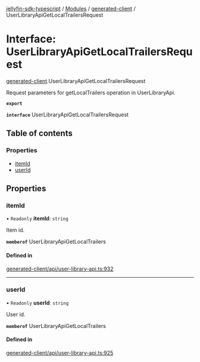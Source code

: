 [jellyfin-sdk-typescript](../README.md) / [Modules](../modules.md) / [generated-client](../modules/generated_client.md) / UserLibraryApiGetLocalTrailersRequest

# Interface: UserLibraryApiGetLocalTrailersRequest

[generated-client](../modules/generated_client.md).UserLibraryApiGetLocalTrailersRequest

Request parameters for getLocalTrailers operation in UserLibraryApi.

**`export`**

**`interface`** UserLibraryApiGetLocalTrailersRequest

## Table of contents

### Properties

- [itemId](generated_client.UserLibraryApiGetLocalTrailersRequest.md#itemid)
- [userId](generated_client.UserLibraryApiGetLocalTrailersRequest.md#userid)

## Properties

### itemId

• `Readonly` **itemId**: `string`

Item id.

**`memberof`** UserLibraryApiGetLocalTrailers

#### Defined in

[generated-client/api/user-library-api.ts:932](https://github.com/thornbill/jellyfin-sdk-typescript/blob/e430881/src/generated-client/api/user-library-api.ts#L932)

___

### userId

• `Readonly` **userId**: `string`

User id.

**`memberof`** UserLibraryApiGetLocalTrailers

#### Defined in

[generated-client/api/user-library-api.ts:925](https://github.com/thornbill/jellyfin-sdk-typescript/blob/e430881/src/generated-client/api/user-library-api.ts#L925)
